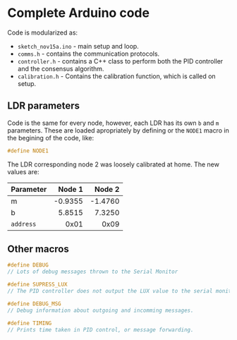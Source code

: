 # Complete Arduino code

Code is modularized as:

+ `sketch_nov15a.ino` - main setup and loop.
+ `comms.h` - contains the communication protocols.
+ `controller.h` - contains a C++ class to perform both the PID controller and the consensus algorithm.
+ `calibration.h` - Contains the calibration function, which is called on setup.

## LDR parameters

Code is the same for every node, however, each LDR has its own `b` and `m` parameters. These are loaded apropriately by defining or the `NODE1` macro in the begining of the code, like:
```C
#define NODE1
```

The LDR corresponding node 2 was loosely calibrated at home. The new values are:

| Parameter     | Node 1| Node 2|
| ------------- |------:|------:|
| m             |-0.9355|-1.4760|
| b             |5.8515 |7.3250 |
| `address`     |0x01   | 0x09  |

## Other macros

```C
#define DEBUG
// Lots of debug messages thrown to the Serial Monitor

#define SUPRESS_LUX
// The PID controller does not output the LUX value to the serial monitor.

#define DEBUG_MSG
// Debug information about outgoing and incomming messages.

#define TIMING
// Prints time taken in PID control, or message forwarding.
```
